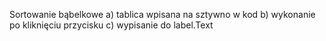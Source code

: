 Sortowanie bąbelkowe
a) tablica wpisana na sztywno w kod
b) wykonanie po kliknięciu przycisku
c) wypisanie do label.Text
